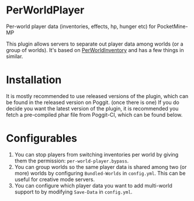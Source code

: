 # PerWorldPlayer
Per-world player data (inventories, effects, hp, hunger etc) for PocketMine-MP

This plugin allows servers to separate out player data among worlds (or a group of worlds). It's based on [PerWorldInventory](https://github.com/BlockHorizons/PerWorldInventory) and has a few things in similar.

# Installation
It is mostly recommended to use released versions of the plugin, which can be found in the released version on Poggit. (once there is one)
If you do decide you want the latest version of the plugin, it is recommended you fetch a pre-compiled phar file from Poggit-CI, which can be found below.

# Configurables
1. You can stop players from switching inventories per world by giving them the permission: `per-world-player.bypass`.
2. You can group worlds so the same player data is shared among two (or more) worlds by configuring `Bundled-Worlds` in `config.yml`. This can be useful for creative mode servers.
3. You can configure which player data you want to add multi-world support to by modifying `Save-Data` in `config.yml`.
